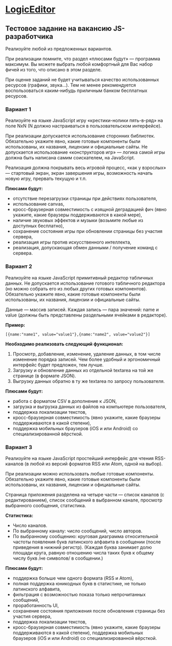 # [LogicEditor](http://logiceditor.com/) #

## Тестовое задание на вакансию JS-разработчика ##
Реализуйте любой из предложенных вариантов.

При реализации помните, что раздел «плюсами будут» — программа максимум. Вы можете выбрать любой комфортный для Вас набор фичей из того, что описано в этом разделе.

При оценке заданий не будет учитываться качество использованных ресурсов (графики, звука…). Тем не менее рекомендуется воспользоваться каким-нибудь приличным банком бесплатных ресурсов.

### Вариант 1 ###
Реализуйте на языке JavaScript игру «крестики-нолики пять-в-ряд» на поле NxN (N должно настраиваться в пользовательском интерфейсе).

При реализации допускается использование сторонних библиотек. Обязательно укажите явно, какие готовые компоненты были использованы, их названия, лицензии и официальные сайты. Не допускается использование «конструкторов игр» — логика самой игры должна быть написана самим соискателем, на JavaScript.

Реализация должна покрывать весь игровой процесс, «как у взрослых» — стартовый экран, экран завершения игры, возможность начать новую игру, прервать текущую и т.п.

**Плюсами будут:**
* отсутствие перезагрузки страницы при действиях пользователя,
* использование canvas,
* кросс-браузерная совместимость с изящной деградацией фич (явно укажите, какие браузеры поддерживаются в какой мере),
* наличие звуковых эффектов и музыки (возьмите любые из доступных бесплатно),
* сохранение состояния игры при обновлении страницы без участия сервера,
* реализация игры против искусственного интеллекта,
* реализация, допускающая обмен данными / получение команд с сервера.

### Вариант 2 ###
Реализуйте на языке JavaScript примитивный редактор табличных данных. Не допускается использование готового табличного редактора (но можно собрать его из любых других готовых компонентов). Обязательно укажите явно, какие готовые компоненты были использованы, их названия, лицензии и официальные сайты.

Данные — массив записей. Каждая запись — пара значений: name и value (должны быть представлены раздельными ячейками в редакторе).

**Пример:**
```
[{name:"name1", value="value1"},{name:"name2", value="value2"}]
```

**Необходимо реализовать следующий функционал:**
1. Просмотр, добавление, изменение, удаление данных, в том числе изменение порядка записей. Чем более удобный и эргономичный интерфейс будет предложен, тем лучше.
2. Загрузку и обновление данных из отдельной textarea на той же странице (в формате JSON).
3. Выгрузку данных обратно в ту же textarea по запросу пользователя.

**Плюсами будут:**
* работа с форматом CSV в дополнение к JSON,
* загрузка и выгрузка данных из файлов на компьютере пользователя,
* поддержка локализации текстов,
* кросс-браузерная совместимость (явно укажите, какие браузеры поддерживаются в какой степени),
* поддержка мобильных браузеров (iOS и или Android) со специализированной вёрсткой.

### Вариант 3 ###
Реализуйте на языке JavaScript простейший интерфейс для чтения RSS-каналов (в любой из версий форматов RSS или Atom, одной на выбор).

При реализации можно использовать любые готовые компоненты. Обязательно укажите явно, какие готовые компоненты были использованы, их названия, лицензии и официальные сайты.

Страница приложения разделена на четыре части — список каналов (с редактированием), список сообщений в выбранном канале, просмотр выбранного сообщения, статистика.

**Статистика:**
* Число каналов.
* По выбранному каналу: число сообщений, число авторов.
* По выбранному сообщению: круговая диаграмма относительной частоты появления букв латинского алфавита в сообщении (после приведения в нижний регистр). (Каждая буква занимает долю площади круга, равную отношению числа таких букв к общему числу букв /не символов/ в сообщении.)

**Плюсами будут:**
* поддержка больше чем одного формата (RSS и Atom),
* полная поддержка юникодных букв в статистике, не только латинского алфавита,
* фильтрация с возможностью показа только непрочитанных сообщений,
* проработанность UI,
* сохранение состояния приложения после обновления страницы без участия сервера,
* поддержка локализации текстов,
* кросс-браузерная совместимость (явно укажите, какие браузеры поддерживаются в какой степени),
поддержка мобильных браузеров (iOS и или Android) со специализированной вёрсткой.